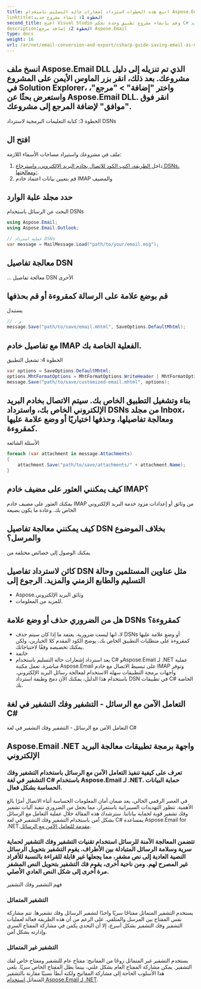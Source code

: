 ```yaml
---
title: اتبع هذه الخطوات لاسترداد إشعارات حالة التسليم باستخدام Aspose.Email لـ .NET:
linktitle:الخطوة 1: إنشاء مشروع جديد
second_title: افتح Visual Studio وقم بإنشاء مشروع تطبيق وحدة تحكم C# جديد.
description:الخطوة 2: إضافة مرجع Aspose.Email
type: docs
weight: 16
url: /ar/net/email-conversion-and-export/csharp-guide-saving-email-as-mhtml-file/
---
```


## انسخ ملف Aspose.Email DLL الذي تم تنزيله إلى دليل مشروعك. بعد ذلك، انقر بزر الماوس الأيمن على المشروع في Solution Explorer، واختر "إضافة" > "مرجع"، واستعرض بحثًا عن Aspose.Email DLL. انقر فوق "موافق" لإضافة المرجع إلى مشروعك.

الخطوة 3: كتابة التعليمات البرمجية لاسترداد DSNs

##  افتح ال

 ملف في مشروعك واستيراد مساحات الأسماء اللازمة:

1.  داخل[ الطريقة، اكتب الكود للاتصال بخادم البريد الإلكتروني، واسترجاع DSNs، ومعالجتها:](https://releases.aspose.com/email/net).
2.  قم بتعيين بيانات اعتماد خادم IMAP والمضيف

##  حدد مجلد علبة الوارد

 البحث عن الرسائل باستخدام DSNs

```csharp
using Aspose.Email;
using Aspose.Email.Outlook;

// عملية استرداد DSNs
var message = MailMessage.Load("path/to/your/email.msg");
```

##  معالجة تفاصيل DSN

 ... معالجة تفاصيل DSN الأخرى

##  قم بوضع علامة على الرسالة كمقروءة أو قم بحذفها

 يستبدل

```csharp
// ، و
message.Save("path/to/save/email.mhtml", SaveOptions.DefaultMhtml);
```

##  مع تفاصيل خادم IMAP الفعلية الخاصة بك.

الخطوة 4: تشغيل التطبيق

```csharp
var options = SaveOptions.DefaultMhtml;
options.MhtFormatOptions = MhtFormatOptions.WriteHeader | MhtFormatOptions.HideExtraPrintHeader;
message.Save("path/to/save/customized-email.mhtml", options);
```

## بناء وتشغيل التطبيق الخاص بك. سيتم الاتصال بخادم البريد الإلكتروني الخاص بك، واسترداد DSNs من مجلد Inbox، ومعالجة تفاصيلها، وحذفها اختياريًا أو وضع علامة عليها كمقروءة.

الأسئلة الشائعة

```csharp
foreach (var attachment in message.Attachments)
{
    attachment.Save("path/to/save/attachments/" + attachment.Name);
}
```

## كيف يمكنني العثور على مضيف خادم IMAP؟

 يمكنك العثور على مضيف خادم IMAP من وثائق أو إعدادات مزود خدمة البريد الإلكتروني الخاص بك. وعادة ما يكون بصيغة

## كيف يمكنني معالجة تفاصيل DSN بخلاف الموضوع والمرسل؟

 يمكنك الوصول إلى خصائص مختلفة من

##  كائن لاسترداد تفاصيل DSN مثل عناوين المستلمين وحالة التسليم والطابع الزمني والمزيد. الرجوع إلى

- Aspose.وثائق البريد الإلكتروني
-  للمزيد من المعلومات.

## هل من الضروري حذف أو وضع علامة DSNs كمقروءة؟

- لا، انها ليست ضرورية. يعتمد ما إذا كان سيتم حذف DSNs أو وضع علامة عليها كمقروءة على متطلبات التطبيق الخاص بك. يوضح الكود المقدم كلا الخيارين، ولكن يمكنك تخصيصه وفقًا لاحتياجاتك.
- خاتمة
- يعد استرداد إشعارات حالة التسليم باستخدام C# وAspose.Email لـ .NET عملية مباشرة. تعمل مكتبة Aspose.Email على تبسيط الاتصال مع خادم IMAP وتوفر واجهات برمجة التطبيقات سهلة الاستخدام لمعالجة رسائل البريد الإلكتروني. باستخدام هذا الدليل، يمكنك الآن دمج وظيفة استرداد DSN في تطبيقات C# الخاصة بك.

##  التعامل الآمن مع الرسائل - التشفير وفك التشفير في لغة C#

 التعامل الآمن مع الرسائل - التشفير وفك التشفير في لغة C#

##  Aspose.Email .NET واجهة برمجة تطبيقات معالجة البريد الإلكتروني

###  تعرف على كيفية تنفيذ التعامل الآمن مع الرسائل باستخدام التشفير وفك التشفير في لغة C# باستخدام Aspose.Email لـ .NET. حماية البيانات الحساسة بشكل فعال.

في العصر الرقمي الحالي، يعد ضمان أمان المعلومات الحساسة أثناء الاتصال أمرًا بالغ الأهمية. تتطور التهديدات السيبرانية باستمرار، مما يجعل من الضروري تنفيذ آليات تشفير وفك تشفير قوية لحماية بياناتنا. سترشدك هذه المقالة خلال عملية التعامل مع الرسائل بشكل آمن باستخدام التشفير وفك التشفير في لغة C# بمساعدة Aspose.Email for .NET.[مقدمة للتعامل الآمن مع الرسائل](https://releases.aspose.com/email/net).

### تتضمن المعالجة الآمنة للرسائل استخدام تقنيات التشفير وفك التشفير لحماية سرية وسلامة الرسائل المتبادلة بين الأطراف. يقوم التشفير بتحويل الرسائل النصية العادية إلى نص مشفر، مما يجعلها غير قابلة للقراءة بالنسبة للأفراد غير المصرح لهم. ومن ناحية أخرى، يقوم فك التشفير بتحويل النص المشفر مرة أخرى إلى شكل النص العادي الأصلي.

فهم التشفير وفك التشفير

### التشفير المتماثل

يستخدم التشفير المتماثل مفتاحًا سريًا واحدًا لتشفير الرسائل وفك تشفيرها. تتم مشاركة نفس المفتاح بين المرسل والمتلقي. على الرغم من أن هذه الطريقة فعالة لعمليات التشفير وفك التشفير بشكل أسرع، إلا أن التحدي يكمن في مشاركة المفتاح السري وإدارته بشكل آمن.

### التشفير غير المتماثل

يستخدم التشفير غير المتماثل زوجًا من المفاتيح: مفتاح عام للتشفير ومفتاح خاص لفك التشفير. يمكن مشاركة المفتاح العام بشكل علني، بينما يظل المفتاح الخاص سريًا. يلغي هذا الأسلوب الحاجة إلى مشاركة المفاتيح ولكنه أبطأ نسبيًا مقارنة بالتشفير المتماثل.[استخدام Aspose.Email لـ .NET](https://www.aspose.com/purchase/default.aspx).
